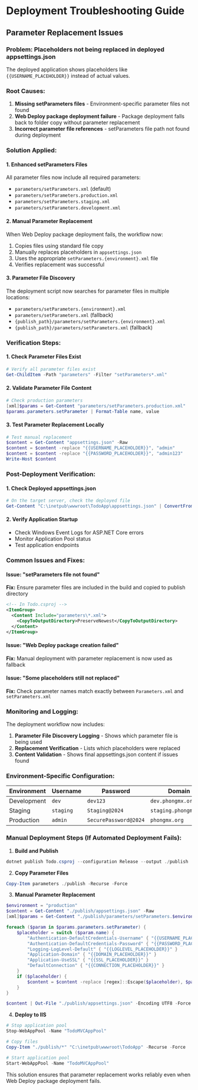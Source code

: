 # Deployment Troubleshooting Guide

## Parameter Replacement Issues

### Problem: Placeholders not being replaced in deployed appsettings.json

The deployed application shows placeholders like `{{USERNAME_PLACEHOLDER}}` instead of actual values.

### Root Causes:
1. **Missing setParameters files** - Environment-specific parameter files not found
2. **Web Deploy package deployment failure** - Package deployment falls back to folder copy without parameter replacement
3. **Incorrect parameter file references** - setParameters file path not found during deployment

### Solution Applied:

#### 1. Enhanced setParameters Files
All parameter files now include all required parameters:
- `parameters/setParameters.xml` (default)
- `parameters/setParameters.production.xml` 
- `parameters/setParameters.staging.xml`
- `parameters/setParameters.development.xml`

#### 2. Manual Parameter Replacement
When Web Deploy package deployment fails, the workflow now:
1. Copies files using standard file copy
2. Manually replaces placeholders in `appsettings.json`
3. Uses the appropriate `setParameters.{environment}.xml` file
4. Verifies replacement was successful

#### 3. Parameter File Discovery
The deployment script now searches for parameter files in multiple locations:
- `parameters/setParameters.{environment}.xml`
- `parameters/setParameters.xml` (fallback)
- `{publish_path}/parameters/setParameters.{environment}.xml`
- `{publish_path}/parameters/setParameters.xml` (fallback)

### Verification Steps:

#### 1. Check Parameter Files Exist
```powershell
# Verify all parameter files exist
Get-ChildItem -Path "parameters" -Filter "setParameters*.xml"
```

#### 2. Validate Parameter File Content
```powershell
# Check production parameters
[xml]$params = Get-Content "parameters/setParameters.production.xml"
$params.parameters.setParameter | Format-Table name, value
```

#### 3. Test Parameter Replacement Locally
```powershell
# Test manual replacement
$content = Get-Content "appsettings.json" -Raw
$content = $content -replace "{{USERNAME_PLACEHOLDER}}", "admin"
$content = $content -replace "{{PASSWORD_PLACEHOLDER}}", "admin123"
Write-Host $content
```

### Post-Deployment Verification:

#### 1. Check Deployed appsettings.json
```powershell
# On the target server, check the deployed file
Get-Content "C:\inetpub\wwwroot\TodoApp\appsettings.json" | ConvertFrom-Json | ConvertTo-Json -Depth 10
```

#### 2. Verify Application Startup
- Check Windows Event Logs for ASP.NET Core errors
- Monitor Application Pool status
- Test application endpoints

### Common Issues and Fixes:

#### Issue: "setParameters file not found"
**Fix:** Ensure parameter files are included in the build and copied to publish directory
```xml
<!-- In Todo.csproj -->
<ItemGroup>
  <Content Include="parameters\*.xml">
    <CopyToOutputDirectory>PreserveNewest</CopyToOutputDirectory>
  </Content>
</ItemGroup>
```

#### Issue: "Web Deploy package creation failed"
**Fix:** Manual deployment with parameter replacement is now used as fallback

#### Issue: "Some placeholders still not replaced"
**Fix:** Check parameter names match exactly between `Parameters.xml` and `setParameters.xml`

### Monitoring and Logging:

The deployment workflow now includes:
1. **Parameter File Discovery Logging** - Shows which parameter file is being used
2. **Replacement Verification** - Lists which placeholders were replaced
3. **Content Validation** - Shows final appsettings.json content if issues found

### Environment-Specific Configuration:

| Environment | Username | Password | Domain | SSL |
|-------------|----------|----------|---------|-----|
| Development | `dev` | `dev123` | `dev.phongmx.org` | `false` |
| Staging | `staging` | `Staging@2024` | `staging.phongmx.org` | `true` |
| Production | `admin` | `SecurePassword@2024` | `phongmx.org` | `true` |

### Manual Deployment Steps (If Automated Deployment Fails):

1. **Build and Publish**
```powershell
dotnet publish Todo.csproj --configuration Release --output ./publish
```

2. **Copy Parameter Files**
```powershell
Copy-Item parameters ./publish -Recurse -Force
```

3. **Manual Parameter Replacement**
```powershell
$environment = "production"
$content = Get-Content "./publish/appsettings.json" -Raw
[xml]$params = Get-Content "./publish/parameters/setParameters.$environment.xml"

foreach ($param in $params.parameters.setParameter) {
    $placeholder = switch ($param.name) {
        "Authentication-DefaultCredentials-Username" { "{{USERNAME_PLACEHOLDER}}" }
        "Authentication-DefaultCredentials-Password" { "{{PASSWORD_PLACEHOLDER}}" }
        "Logging-LogLevel-Default" { "{{LOGLEVEL_PLACEHOLDER}}" }
        "Application-Domain" { "{{DOMAIN_PLACEHOLDER}}" }
        "Application-UseSSL" { "{{SSL_PLACEHOLDER}}" }
        "DefaultConnection" { "{{CONNECTION_PLACEHOLDER}}" }
    }
    if ($placeholder) {
        $content = $content -replace [regex]::Escape($placeholder), $param.value
    }
}

$content | Out-File "./publish/appsettings.json" -Encoding UTF8 -Force
```

4. **Deploy to IIS**
```powershell
# Stop application pool
Stop-WebAppPool -Name "TodoMVCAppPool"

# Copy files
Copy-Item "./publish/*" "C:\inetpub\wwwroot\TodoApp" -Recurse -Force

# Start application pool  
Start-WebAppPool -Name "TodoMVCAppPool"
```

This solution ensures that parameter replacement works reliably even when Web Deploy package deployment fails. 